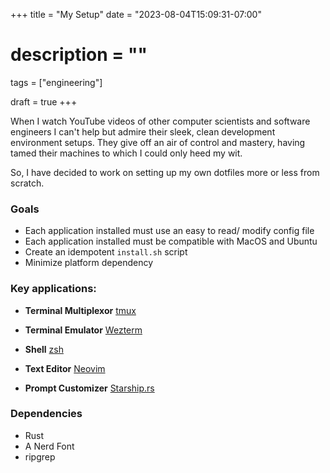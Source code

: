 +++
title = "My Setup"
date = "2023-08-04T15:09:31-07:00"
# description = ""

tags = ["engineering"]

draft = true
+++


When I watch YouTube videos of other computer scientists and software engineers I can't help but admire their sleek, clean development environment setups. They give off an air of control and mastery, having tamed their machines to which I could only heed my wit.

So, I have decided to work on setting up my own dotfiles more or less from scratch.


<h3>
Goals
</h3>

- Each application installed must use an easy to read/ modify config file
- Each application installed must be compatible with MacOS and Ubuntu
- Create an idempotent `install.sh` script
- Minimize platform dependency


<h3>
Key applications:
</h3>

- __Terminal Multiplexor__
[tmux](https://github.com/tmux/tmux)

- __Terminal Emulator__
[Wezterm](https://wezfurlong.org/wezterm/index.html)

- __Shell__
[zsh](https://zsh.org/)

- __Text Editor__
[Neovim](https://neovim.io/)

- __Prompt Customizer__
[Starship.rs](https://starship.rs/)


<h3>
Dependencies
</h3>

- Rust
- A Nerd Font
- ripgrep
